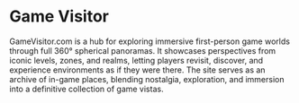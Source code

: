 # Game Visitor

GameVisitor.com is a hub for exploring immersive first-person game worlds through full 360° spherical panoramas. It showcases perspectives from iconic levels, zones, and realms, letting players revisit, discover, and experience environments as if they were there. The site serves as an archive of in-game places, blending nostalgia, exploration, and immersion into a definitive collection of game vistas.
